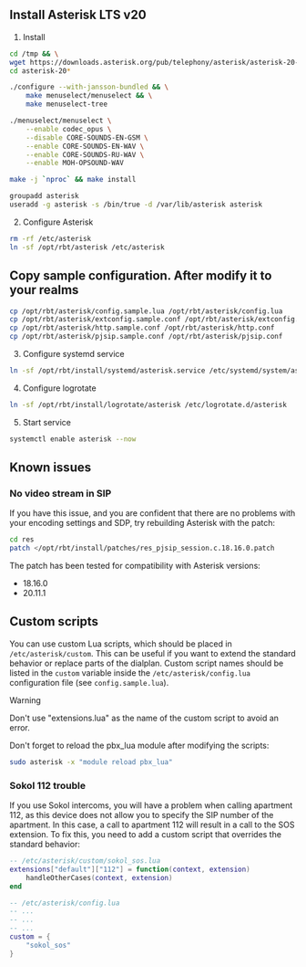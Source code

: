 ## Install Asterisk LTS v20

1. Install

```bash
cd /tmp && \
wget https://downloads.asterisk.org/pub/telephony/asterisk/asterisk-20-current.tar.gz -O - | gzip -dc | tar -xvf - && \
cd asterisk-20*
```

```bash
./configure --with-jansson-bundled && \
    make menuselect/menuselect && \
    make menuselect-tree
```

```bash
./menuselect/menuselect \
    --enable codec_opus \
    --disable CORE-SOUNDS-EN-GSM \
    --enable CORE-SOUNDS-EN-WAV \
    --enable CORE-SOUNDS-RU-WAV \
    --enable MOH-OPSOUND-WAV
```

```bash
make -j `nproc` && make install
```

```bash
groupadd asterisk
useradd -g asterisk -s /bin/true -d /var/lib/asterisk asterisk
```

2. Configure Asterisk

```bash
rm -rf /etc/asterisk
ln -sf /opt/rbt/asterisk /etc/asterisk
```

## Copy sample configuration. After modify it to your realms

```bash
cp /opt/rbt/asterisk/config.sample.lua /opt/rbt/asterisk/config.lua
cp /opt/rbt/asterisk/extconfig.sample.conf /opt/rbt/asterisk/extconfig.conf
cp /opt/rbt/asterisk/http.sample.conf /opt/rbt/asterisk/http.conf
cp /opt/rbt/asterisk/pjsip.sample.conf /opt/rbt/asterisk/pjsip.conf
```

3. Configure systemd service

```bash
ln -sf /opt/rbt/install/systemd/asterisk.service /etc/systemd/system/asterisk.service
```

4. Configure logrotate

```bash
ln -sf /opt/rbt/install/logrotate/asterisk /etc/logrotate.d/asterisk
```

5. Start service

```bash
systemctl enable asterisk --now
```

## Known issues

### No video stream in SIP

If you have this issue, and you are confident that there are no problems with your encoding settings and SDP, try
rebuilding Asterisk with the patch:

```bash
cd res
patch </opt/rbt/install/patches/res_pjsip_session.c.18.16.0.patch
```

The patch has been tested for compatibility with Asterisk versions:

* 18.16.0
* 20.11.1

## Custom scripts

You can use custom Lua scripts, which should be placed in `/etc/asterisk/custom`. This can be useful if you want to
extend the standard behavior or replace parts of the dialplan. Custom script names should be listed in the `custom`
variable inside the `/etc/asterisk/config.lua` configuration file (see `config.sample.lua`).

> [!WARNING]
> Don't use "extensions.lua" as the name of the custom script to avoid an error.

Don't forget to reload the pbx_lua module after modifying the scripts:

```bash
sudo asterisk -x "module reload pbx_lua"
```

### Sokol 112 trouble

If you use Sokol intercoms, you will have a problem when calling apartment 112, as this device does not allow you to
specify the SIP number of the apartment. In this case, a call to apartment 112 will result in a call to the SOS
extension. To fix this, you need to add a custom script that overrides the standard behavior:

```lua
-- /etc/asterisk/custom/sokol_sos.lua
extensions["default"]["112"] = function(context, extension)
    handleOtherCases(context, extension)
end
```

```lua
-- /etc/asterisk/config.lua
-- ...
-- ...
-- ...
custom = {
    "sokol_sos"
}
```
